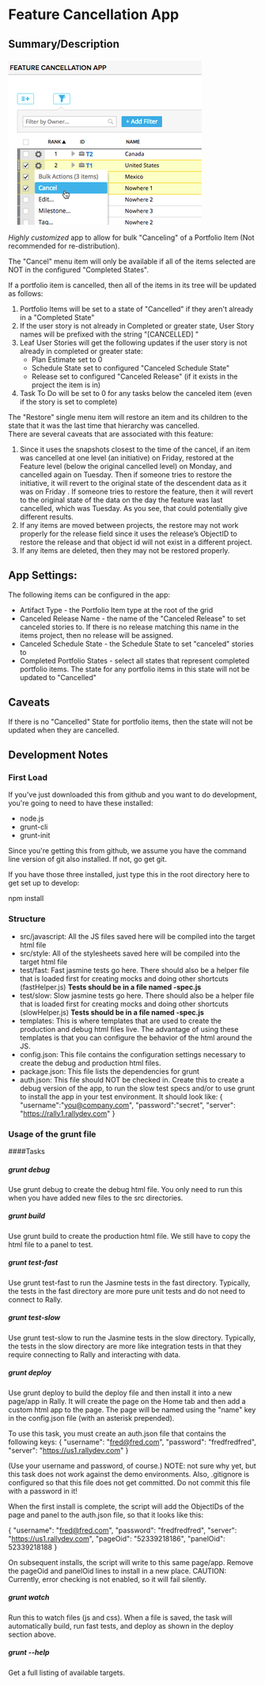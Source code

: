 # Feature Cancellation App

## Summary/Description

![screenshot](./../images/feature-cancellation.png "This is an example")

*Highly customized* app to allow for bulk "Canceling" of a Portfolio Item (Not recommended for re-distribution).  

The "Cancel" menu item will only be available if all of the items selected are NOT in the configured "Completed States".

If a portfolio item is cancelled, then all of the items in its tree will be updated as follows:
1.  Portfolio Items will be set to a state of "Cancelled" if they aren't already in a "Completed State"
2.  If the user story is not already in Completed or greater state, User Story names will be prefixed with the string "[CANCELLED] "
3.  Leaf User Stories will get the following updates if the user story is not already in completed or greater state:
    * Plan Estimate set to 0
    * Schedule State set to configured "Canceled Schedule State"
    * Release set to configured "Canceled Release" (if it exists in the project the item is in)
4.  Task To Do will be set to 0 for any tasks below the canceled item (even if the story is set to complete)

The "Restore" single menu item will restore an item and its children to the state that it was the last time that hierarchy was cancelled.  
There are several caveats that are associated with this feature:
1.  Since it uses the snapshots closest to the time of the cancel, if an item was cancelled at one level (an initiative) on Friday, restored at the Feature level (below the original cancelled level) on Monday, and cancelled again on Tuesday.  Then if someone tries to restore the initiative, it will revert to the original state of the descendent data as it was on Friday .  If someone tries to restore the feature, then it will revert to the original state of the data on the day the feature was last cancelled, which was Tuesday.  As you see, that could potentially give different results.
2.  If any items are moved between projects, the restore may not work properly for the release field since it uses the release’s ObjectID to restore the release and that object id will not exist in a different project.
3.  If any items are deleted, then they may not be restored properly.

## App Settings:
The following items can be configured in the app:
* Artifact Type - the Portfolio Item type at the root of the grid
* Canceled Release Name - the name of the "Canceled Release" to set canceled stories to.  If there is no release matching this name in the items project, then no release will be assigned.  
* Canceled Schedule State - the Schedule State to set "canceled" stories to
* Completed Portfolio States - select all states that represent completed portfolio items.  The state for any portfolio items in this state will not be updated to "Cancelled"

## Caveats
If there is no "Cancelled"  State for portfolio items, then the state will not be updated when they are cancelled.  

## Development Notes

### First Load

If you've just downloaded this from github and you want to do development,
you're going to need to have these installed:

 * node.js
 * grunt-cli
 * grunt-init

Since you're getting this from github, we assume you have the command line
version of git also installed.  If not, go get git.

If you have those three installed, just type this in the root directory here
to get set up to develop:

  npm install

### Structure

  * src/javascript:  All the JS files saved here will be compiled into the
  target html file
  * src/style: All of the stylesheets saved here will be compiled into the
  target html file
  * test/fast: Fast jasmine tests go here.  There should also be a helper
  file that is loaded first for creating mocks and doing other shortcuts
  (fastHelper.js) **Tests should be in a file named <something>-spec.js**
  * test/slow: Slow jasmine tests go here.  There should also be a helper
  file that is loaded first for creating mocks and doing other shortcuts
  (slowHelper.js) **Tests should be in a file named <something>-spec.js**
  * templates: This is where templates that are used to create the production
  and debug html files live.  The advantage of using these templates is that
  you can configure the behavior of the html around the JS.
  * config.json: This file contains the configuration settings necessary to
  create the debug and production html files.  
  * package.json: This file lists the dependencies for grunt
  * auth.json: This file should NOT be checked in.  Create this to create a
  debug version of the app, to run the slow test specs and/or to use grunt to
  install the app in your test environment.  It should look like:
    {
        "username":"you@company.com",
        "password":"secret",
        "server": "https://rally1.rallydev.com"
    }

### Usage of the grunt file
####Tasks

##### grunt debug

Use grunt debug to create the debug html file.  You only need to run this when you have added new files to
the src directories.

##### grunt build

Use grunt build to create the production html file.  We still have to copy the html file to a panel to test.

##### grunt test-fast

Use grunt test-fast to run the Jasmine tests in the fast directory.  Typically, the tests in the fast
directory are more pure unit tests and do not need to connect to Rally.

##### grunt test-slow

Use grunt test-slow to run the Jasmine tests in the slow directory.  Typically, the tests in the slow
directory are more like integration tests in that they require connecting to Rally and interacting with
data.

##### grunt deploy

Use grunt deploy to build the deploy file and then install it into a new page/app in Rally.  It will create the page on the Home tab and then add a custom html app to the page.  The page will be named using the "name" key in the config.json file (with an asterisk prepended).

To use this task, you must create an auth.json file that contains the following keys:
{
    "username": "fred@fred.com",
    "password": "fredfredfred",
    "server": "https://us1.rallydev.com"
}

(Use your username and password, of course.)  NOTE: not sure why yet, but this task does not work against the demo environments.  Also, .gitignore is configured so that this file does not get committed.  Do not commit this file with a password in it!

When the first install is complete, the script will add the ObjectIDs of the page and panel to the auth.json file, so that it looks like this:

{
    "username": "fred@fred.com",
    "password": "fredfredfred",
    "server": "https://us1.rallydev.com",
    "pageOid": "52339218186",
    "panelOid": 52339218188
}

On subsequent installs, the script will write to this same page/app. Remove the
pageOid and panelOid lines to install in a new place.  CAUTION:  Currently, error checking is not enabled, so it will fail silently.

##### grunt watch

Run this to watch files (js and css).  When a file is saved, the task will automatically build, run fast tests, and deploy as shown in the deploy section above.

##### grunt --help  

Get a full listing of available targets.
